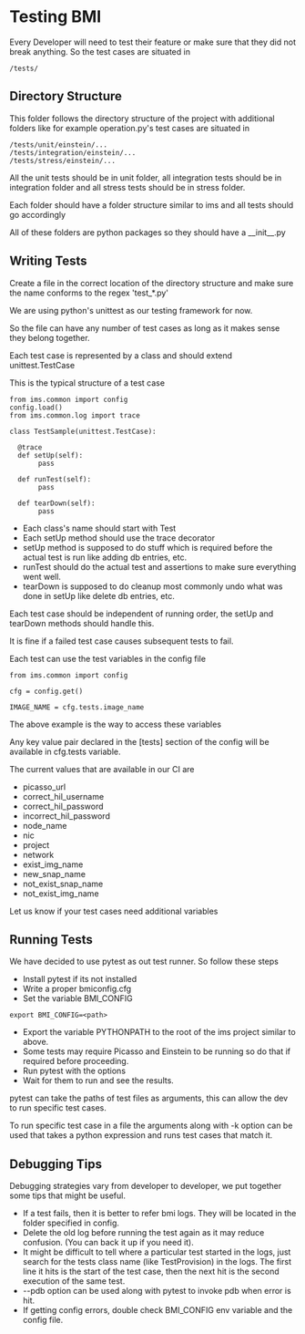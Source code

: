 # Testing BMI

Every Developer will need to test their feature or make sure that they
did not break anything. So the test cases are situated in

```
/tests/
```

## Directory Structure

This folder follows the directory structure of the project with additional
folders like for example operation.py's test cases are situated in
```
/tests/unit/einstein/...
/tests/integration/einstein/...
/tests/stress/einstein/...
```

All the unit tests should be in unit folder, all integration tests should
be in integration folder and all stress tests should be in stress folder.

Each folder should have a folder structure similar to ims and all tests should
go accordingly

All of these folders are python packages so they should have a \_\_init\_\_.py

## Writing Tests

Create a file in the correct location of the directory structure and make sure
the name conforms to the regex 'test_\*.py'

We are using python's unittest as our testing framework for now.

So the file can have any number of test cases as long as it makes sense they
belong together.

Each test case is represented by a class and should extend unittest.TestCase

This is the typical structure of a test case

```
from ims.common import config
config.load()
from ims.common.log import trace

class TestSample(unittest.TestCase):

  @trace
  def setUp(self):
       pass

  def runTest(self):
       pass

  def tearDown(self):
       pass
 ```
 
* Each class's name should start with Test
* Each setUp method should use the trace decorator
* setUp method is supposed to do stuff which is required before the actual test
is run like adding db entries, etc.
* runTest should do the actual test and assertions to make sure everything went
 well.
* tearDown is supposed to do cleanup most commonly undo what was done in setUp
like delete db entries, etc.
 
Each test case should be independent of running order, the setUp and tearDown
methods should handle this.
 
It is fine if a failed test case causes subsequent tests to fail.
 
Each test can use the test variables in the config file
 
```
from ims.common import config
 
cfg = config.get()
 
IMAGE_NAME = cfg.tests.image_name
```
The above example is the way to access these variables
 
Any key value pair declared in the [tests] section of the config will be
available in cfg.tests variable.
 
The current values that are available in our CI are

* picasso_url
* correct_hil_username
* correct_hil_password
* incorrect_hil_password
* node_name
* nic
* project
* network
* exist_img_name
* new_snap_name
* not_exist_snap_name
* not_exist_img_name

Let us know if your test cases need additional variables

## Running Tests

We have decided to use pytest as out test runner. So follow these steps

* Install pytest if its not installed
* Write a proper bmiconfig.cfg
* Set the variable BMI_CONFIG
```
export BMI_CONFIG=<path>
```
* Export the variable PYTHONPATH to the root of the ims project similar to above.
* Some tests may require Picasso and Einstein to be running so do that if
required before proceeding.
* Run pytest with the options
* Wait for them to run and see the results.

pytest can take the paths of test files as arguments, this can allow the dev to run 
specific test cases.

To run specific test case in a file the arguments along with -k option can be used that 
takes a python expression and runs test cases that match it.

## Debugging Tips
Debugging strategies vary from developer to developer, we put together some tips that
might be useful.

* If a test fails, then it is better to refer bmi logs. They will be located in the folder
specified in config.
* Delete the old log before running the test again as it may reduce confusion. (You can back 
it up if you need it).
* It might be difficult to tell where a particular test started in the logs, just search for
the tests class name (like TestProvision) in the logs. The first line it hits is the start of
the test case, then the next hit is the second execution of the same test.
* --pdb option can be used along with pytest to invoke pdb when error is hit.
* If getting config errors, double check BMI_CONFIG env variable and the config file.


